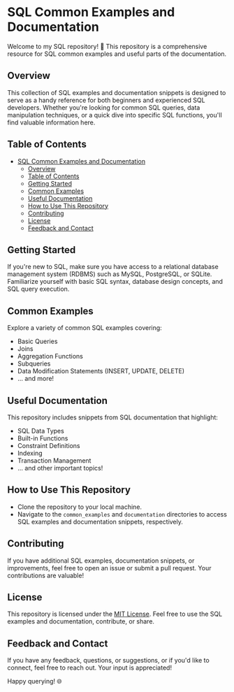 # SQL Common Examples and Documentation

Welcome to my SQL repository! 🚀 This repository is a comprehensive resource for SQL common examples and useful parts of the documentation.

## Overview

This collection of SQL examples and documentation snippets is designed to serve as a handy reference for both beginners and experienced SQL developers. Whether you're looking for common SQL queries, data manipulation techniques, or a quick dive into specific SQL functions, you'll find valuable information here.

## Table of Contents

- [SQL Common Examples and Documentation](#sql-common-examples-and-documentation)
  - [Overview](#overview)
  - [Table of Contents](#table-of-contents)
  - [Getting Started](#getting-started)
  - [Common Examples](#common-examples)
  - [Useful Documentation](#useful-documentation)
  - [How to Use This Repository](#how-to-use-this-repository)
  - [Contributing](#contributing)
  - [License](#license)
  - [Feedback and Contact](#feedback-and-contact)

## Getting Started

If you're new to SQL, make sure you have access to a relational database management system (RDBMS) such as MySQL, PostgreSQL, or SQLite. Familiarize yourself with basic SQL syntax, database design concepts, and SQL query execution.

## Common Examples

Explore a variety of common SQL examples covering:
- Basic Queries
- Joins
- Aggregation Functions
- Subqueries
- Data Modification Statements (INSERT, UPDATE, DELETE)
- ... and more!

## Useful Documentation

This repository includes snippets from SQL documentation that highlight:
- SQL Data Types
- Built-in Functions
- Constraint Definitions
- Indexing
- Transaction Management
- ... and other important topics!

## How to Use This Repository

- Clone the repository to your local machine.
- Navigate to the `common_examples` and `documentation` directories to access SQL examples and documentation snippets, respectively.

## Contributing

If you have additional SQL examples, documentation snippets, or improvements, feel free to open an issue or submit a pull request. Your contributions are valuable!

## License

This repository is licensed under the [MIT License](LICENSE). Feel free to use the SQL examples and documentation, contribute, or share.

## Feedback and Contact

If you have any feedback, questions, or suggestions, or if you'd like to connect, feel free to reach out. Your input is appreciated!

Happy querying! 🌐
